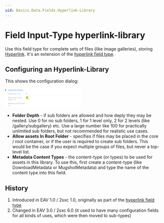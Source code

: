 ```yaml
---
uid: Basics.Data.Fields.Hyperlink-Library
---
```

# Field Input-Type **hyperlink-library**

Use this field type for complete sets of files (like image galleries), storing [Hyperlink](xref:Basics.Data.Fields.Hyperlink). It's an extension of the [hyperlink field type](xref:Basics.Data.Fields.Hyperlink).

## Configuring an Hyperlink-Library

This shows the configuration dialog:

<img src="./assets/hyperlink-library.png" width="50%" class="float-right">

* **Folder Depth** - if sub folders are allowed and how deply they may be nested. Use 0 for no sub folders, 1 for 1 level only, 2 for 2 levels (like /gallery/subgallery) etc. Use a large number like 100 for practically unlimited sub folders, but not recommended for realistic use cases.
* **Allow assets In Root Folder** - specifies if files may be placed in the core / root container, or if the user is required to create sub folders. This would be the case if you expect multiple groups of files, but never a top-level list. 
* **Metadata Content Types** - the content-type (or types) to be used for assets in this library. To use this, first create a content-type (like DownloadMetadata or MugshotMetadata) and type the name of the content type into this field.

## History

1.  Introduced in EAV 1.0 / 2sxc 1.0, originally as part of the [hyperlink field type](xref:Basics.Data.Fields.Hyperlink)
2.	Changed in EAV 3.0 / 2sxc 6.0 (it used to have many configuration fields for all kinds of uses, which were then moved to sub-types)

